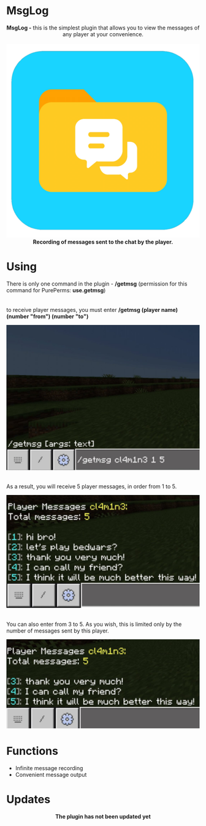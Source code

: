 # MsgLog
<p align =  "center">
<b>MsgLog -</b> this is the simplest plugin that allows you to view the messages of any player at your convenience.<br>
<br>
<a href="https://github.com/CL4M1N3/ChatLog"><img src="https://github.com/cl4m1n3/MsgLog/blob/RedCoreMCPE/decorations/icon.png"></img></a><br>
<b>Recording of messages sent to the chat by the player.</b>
</p>

# Using
There is only one command in the plugin - <b>/getmsg</b> (permission for this command for PurePerms: <b>use.getmsg</b>)
<br>
<br>
<br>
to receive player messages, you must enter <b>/getmsg (player name) (number "from") (number "to")</b>
<p align =  "center">
<a href="https://github.com/CL4M1N3/ChatLog"><img src="https://github.com/cl4m1n3/MsgLog/blob/RedCoreMCPE/decorations/img_1.jpg"></img></a><br>
</p>
<br>
As a result, you will receive 5 player messages, in order from 1 to 5.
<p align =  "center">
<a href="https://github.com/CL4M1N3/ChatLog"><img src="https://github.com/cl4m1n3/MsgLog/blob/RedCoreMCPE/decorations/img_2.jpg"></img></a><br>
</p>
<br> 
You can also enter from 3 to 5. As you wish, this is limited only by the number of messages sent by this player.
<p align =  "center">
<a href="https://github.com/CL4M1N3/ChatLog"><img src="https://github.com/cl4m1n3/MsgLog/blob/RedCoreMCPE/decorations/img_3.jpg"></img></a><br>
</p>

# Functions
<ul>
<li>Infinite message recording</li>
<li>Convenient message output</li>
</ul>

# Updates 
<p align =  "center">
<b>The plugin has not been updated yet</b>
</p>
